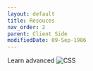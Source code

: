 ```yaml
---
layout: default
title: Resouces
nav_order: 2
parent: Client Side
modifiedDate: 09-Sep-1986
---
```


Learn advanced ![CSS](https://coding-artist.teachable.com/p/how-to-make-pure-css-images)
